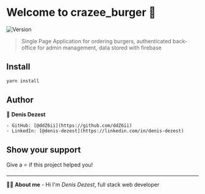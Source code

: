# Welcome to crazee_burger 👋

![Version](https://img.shields.io/badge/version-0.0.0-blue.svg?cacheSeconds=2592000)

> Single Page Application for ordering burgers, authenticated back-office for admin management, data stored with firebase
> >   
## Install

```sh
yarn install
```


## Author


👤 **Denis Dezest**

    - GitHub: [@ddZ6ii](https://github.com/ddZ6ii)
    - LinkedIn: [@denis-dezest](https://linkedin.com/in/denis-dezest)
      
## Show your support

Give a ⭐️ if this project helped you!


---

🙋‍♂️ **About me** - Hi I'm _Denis Dezest_, full stack web developer
